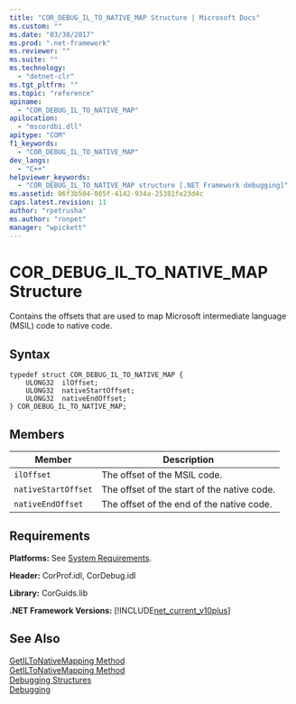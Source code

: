 ```yaml
---
title: "COR_DEBUG_IL_TO_NATIVE_MAP Structure | Microsoft Docs"
ms.custom: ""
ms.date: "03/30/2017"
ms.prod: ".net-framework"
ms.reviewer: ""
ms.suite: ""
ms.technology: 
  - "dotnet-clr"
ms.tgt_pltfrm: ""
ms.topic: "reference"
apiname: 
  - "COR_DEBUG_IL_TO_NATIVE_MAP"
apilocation: 
  - "mscordbi.dll"
apitype: "COM"
f1_keywords: 
  - "COR_DEBUG_IL_TO_NATIVE_MAP"
dev_langs: 
  - "C++"
helpviewer_keywords: 
  - "COR_DEBUG_IL_TO_NATIVE_MAP structure [.NET Framework debugging]"
ms.assetid: 06f3b504-085f-4142-934a-25381fe23d4c
caps.latest.revision: 11
author: "rpetrusha"
ms.author: "ronpet"
manager: "wpickett"
---
```

# COR_DEBUG_IL_TO_NATIVE_MAP Structure
Contains the offsets that are used to map Microsoft intermediate language (MSIL) code to native code.  
  
## Syntax  
  
```  
typedef struct COR_DEBUG_IL_TO_NATIVE_MAP {  
    ULONG32  ilOffset;  
    ULONG32  nativeStartOffset;  
    ULONG32  nativeEndOffset;  
} COR_DEBUG_IL_TO_NATIVE_MAP;  
```  
  
## Members  
  
|Member|Description|  
|------------|-----------------|  
|`ilOffset`|The offset of the MSIL code.|  
|`nativeStartOffset`|The offset of the start of the native code.|  
|`nativeEndOffset`|The offset of the end of the native code.|  
  
## Requirements  
 **Platforms:** See [System Requirements](../../../../docs/framework/get-started/system-requirements.md).  
  
 **Header:** CorProf.idl, CorDebug.idl  
  
 **Library:** CorGuids.lib  
  
 **.NET Framework Versions:** [!INCLUDE[net_current_v10plus](../../../../includes/net-current-v10plus-md.md)]  
  
## See Also  
 [GetILToNativeMapping Method](../../../../docs/framework/unmanaged-api/profiling/icorprofilerinfo-getiltonativemapping-method.md)   
 [GetILToNativeMapping Method](../../../../docs/framework/unmanaged-api/debugging/icordebugcode-getiltonativemapping-method.md)   
 [Debugging Structures](../../../../docs/framework/unmanaged-api/debugging/debugging-structures.md)   
 [Debugging](../../../../docs/framework/unmanaged-api/debugging/index.md)